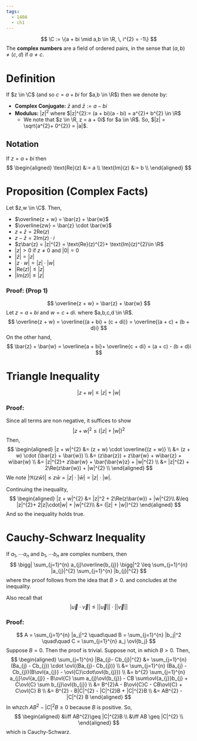 ```yaml
---
tags:
  - 140A
  - ch1
---
```


$$
\C := \{a + bi \mid a,b \in \R, \, i^{2} = -1\}
$$
The **complex numbers** are a field of ordered pairs, in the sense that $(a, b) \neq (c, d)$ if $a \neq c$.  
# Definition 
If $z \in \C$ (and so $c = a + bi$ for $a,b \in \R$) then we denote by:
- **Complex Conjugate:** $\bar{z}$ and $\bar{z} := a - bi$
- **Modulus:** $|z|^{2}$ where $|z|^{2}:= (a + bi)(a - bi) = a^{2}+ b^{2} \in \R$ 
	- We note that $z \in \R, z = a + 0i$ for $a \in \R$. So, $|z| = \sqrt{a^{2}+ 0^{2}} = |a|$. 

## Notation 
If $z = a + bi$ then 
$$
\begin{aligned}
\text{Re}(z) &:= a \\
\text{Im}(z) &:= b \\
\end{aligned}
$$
# Proposition (Complex Facts)
Let $z,w \in \C$. Then,
- $\overline{z + w} = \bar{z} + \bar{w}$
- $\overline{zw} = \bar{z} \cdot \bar{w}$ 
- $z + \bar{z} = 2\text{Re}(z)$
- $z - \bar{z} = 2\text{Im}(z)\cdot i$
- $z\bar{z} = |z|^{2} = \text{Re}(z)^{2}+ \text{Im}(z)^{2}\in \R$
- $|z|>0$ if $z \neq 0$ and $|0| = 0$
- $|\bar{z}| = |z|$
- $|z\cdot w| = |z| \cdot |w|$
- $|\text{Re}(z)| \leq |z|$ 
- $|\text{Im}(z)| \leq |z|$
### Proof: (Prop 1)
$$
\overline{z + w} = \bar{z} + \bar{w}
$$
Let $z = a + bi$ and $w = c + di$. where $a,b,c,d \in \R$. 
$$
\overline{z + w} = \overline{(a + bi) + (c + di)} = \overline{(a + c) + (b + d)i}
$$
On the other hand, 
$$
\bar{z} + \bar{w} = \overline{a + bi}+ \overline{c + di}  = (a + c) - (b + d)i
$$
# Triangle Inequality
$$
|z + w| \leq |z| + |w|
$$
### Proof:
Since all terms are non negative, it suffices to show 
$$
|z + w|^{2}\leq (|z| + |w|)^{2}
$$
Then,
$$
\begin{aligned}
|z + w|^{2}
&= (z + w) \cdot \overline{(z + w)} \\
&= (z + w) \cdot (\bar{z} + \bar{w}) \\
&= (z\bar{z}) + z\bar{w} + w\bar{z} + w\bar{w} \\
&= |z|^{2}+ z\bar{w} + \bar{\bar{w}z} + |w|^{2} \\
&= |z|^{2} + 2\Re(z\bar{w}) + |w|^{2} \\
\end{aligned}
$$
We note $|\Re(z\bar{w})| \leq z\bar{w} = |z|\cdot |\bar{w}| = |z|\cdot |w|$. 

Continuing the inequality, 
$$
\begin{aligned}
|z + w|^{2}
&= |z|^2 + 2\Re(z\bar{w}) + |w|^{2}\\
&\leq |z|^{2}+ 2|z|\cdot|w| + |w|^{2}\\
&= (|z| + |w|)^{2}
\end{aligned}
$$
And so the inequality holds true. 

# Cauchy-Schwarz Inequality
If $a_{1}, \cdots a_n$ and $b_{1}, \cdots b_{n}$ are complex numbers, then 
$$
\bigg| \sum_{j=1}^{n} a_{j}\overline{b_{j}} \bigg|^2
\leq
\sum_{j=1}^{n} |a_{j}|^{2}
\sum_{j=1}^{n} |b_{j}|^{2}
$$
where the proof follows from the idea that $B > 0$. and concludes at the inequality.  

Also recall that 
$$
|\vec{u}\cdot \vec{v}| \leq ||\vec{u}|| \cdot ||\vec{v}||
$$

### Proof:

$$
A = \sum_{j=1}^{n} |a_j|^2 \quad\quad B = \sum_{j=1}^{n} |b_j|^2 \quad\quad C = \sum_{j=1}^{n} a_j \ovl{b_j}
$$
Suppose $B = 0$. Then the proof is trivial. Suppose not, in which $B > 0$. Then, 
$$
\begin{aligned}
\sum_{j=1}^{n} |Ba_{j}- Cb_{j}|^{2}
&= \sum_{j=1}^{n} (Ba_{j} - Cb_{j}) \cdot \ovl{(Ba_{j}- Cb_{j})} \\
&= \sum_{j=1}^{n} (Ba_{j} - Cb_{j})(B\ovl{a_{j}} - \ovl{C}\cdot\ovl{b_{j}}) \\
&= b^{2} \sum_{j=1}^{n} a_{j}\ovl{a_{j}} - B\ovl{C} \sum a_{j}\ovl{b_{j}} - CB \sum\ovl{a_{j}}b_{j} + C\ovl{C} \sum b_{j}\ovl{b_{j}} \\
&= B^{2}A - B\ovl{C}C - CB\ovl{C} + C\ovl{C} B \\
&= B^{2} - B|C|^{2} - |C|^{2}B + |C|^{2}B \\
&= AB^{2} - |C|^{2} B 
\end{aligned}
$$
In whzch $AB^{2}- |C|^{2} B \geq 0$ because $B$ is positive. So, 
$$
\begin{aligned}
&\iff AB^{2}\geq |C|^{2}B \\
&\iff AB \geq |C|^{2} \\ 
\end{aligned}
$$
which is Cauchy-Schwarz. 

